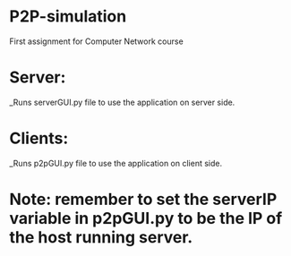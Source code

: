 # P2P-simulation
First assignment for Computer Network course

# Server: 
_Runs serverGUI.py file to use the application on server side.

# Clients: 
_Runs p2pGUI.py file to use the application on client side.
# Note: remember to set the serverIP variable in p2pGUI.py to be the IP of the host running server.
